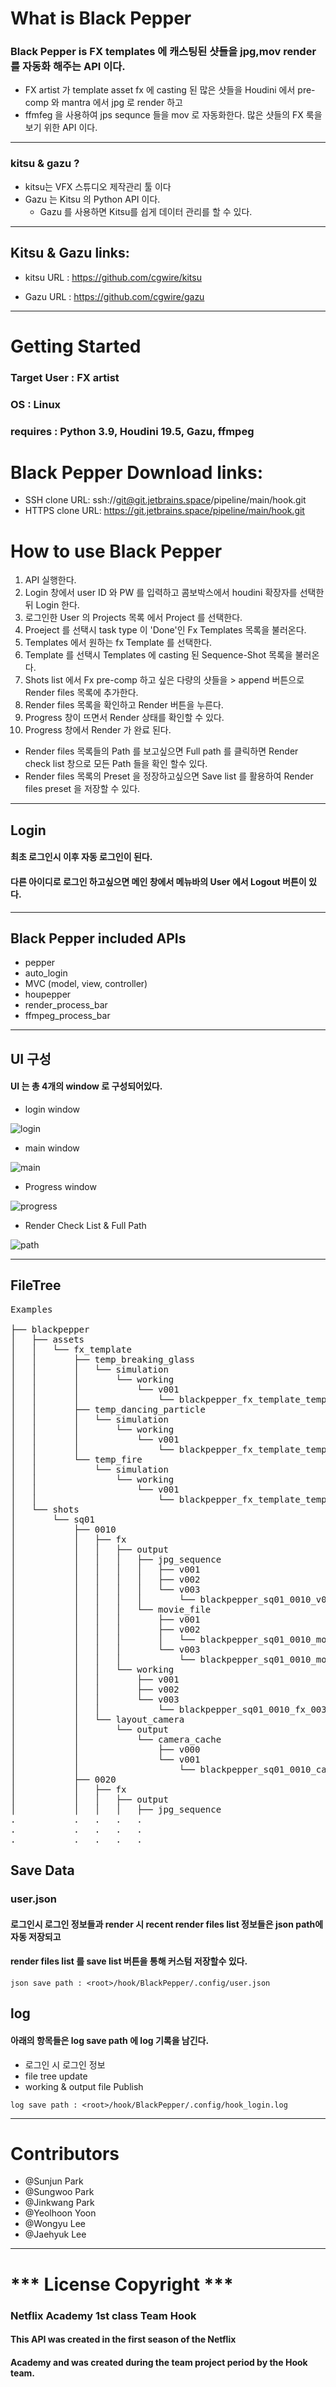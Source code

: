 # What is Black Pepper
### Black Pepper is FX templates 에 캐스팅된 샷들을 jpg,mov render를  자동화 해주는 API 이다.

* FX artist 가 template asset fx 에 casting 된 많은 샷들을 Houdini 에서 pre-comp 와 mantra 에서 jpg 로 render 하고
* ffmfeg 을 사용하여 jps sequnce 들을 mov 로 자동화한다. 많은 샷들의 FX 룩을 보기 위한 API 이다.  

***
### kitsu & gazu ?
* kitsu는 VFX 스튜디오 제작관리 툴 이다
* Gazu 는 Kitsu 의 Python API 이다.
  * Gazu 를 사용하면  Kitsu를 쉽게 데이터 관리를 할 수 있다.

***
## Kitsu & Gazu links:

* kitsu URL : https://github.com/cgwire/kitsu

* Gazu URL : https://github.com/cgwire/gazu
***
# Getting Started
### Target User : FX artist
### OS : Linux
### requires : Python 3.9, Houdini 19.5, Gazu, ffmpeg

# Black Pepper Download links:
* SSH clone URL: ssh://git@git.jetbrains.space/pipeline/main/hook.git
* HTTPS clone URL: https://git.jetbrains.space/pipeline/main/hook.git

# How to use Black Pepper
1. API 실행한다.
2. Login 창에서 user ID 와 PW 를 입력하고 콤보박스에서 houdini 확장자를 선택한 뒤 Login 한다.
3. 로그인한 User 의 Projects 목록 에서 Project 를 선택한다.
4. Proeject 를 선택시 task type 이 'Done'인 Fx Templates 목록을 불러온다.
5. Templates 에서 원하는 fx Template 를 선택한다.
6. Template 를 선택시 Templates 에 casting 된 Sequence-Shot 목록을 불러온다.
7. Shots list 에서 Fx pre-comp 하고 싶은 다량의 샷들을 > append 버튼으로 Render files 목록에 추가한다.
8. Render files 목록을 확인하고 Render 버튼을 누른다.
9. Progress 창이 뜨면서 Render 상태를 확인할 수 있다.
10. Progress 창에서 Render 가 완료 된다.
* Render files 목록들의 Path 를 보고싶으면 Full path 를 클릭하면 Render check list 창으로 모든 Path 들을 확인 할수 있다.
* Render files 목록의 Preset 을 정장하고싶으면 Save list 를 활용하여 Render files preset 을 저장할 수 있다.
***
## Login

#### 최초 로그인시 이후 자동 로그인이 된다.
#### 다른 아이디로 로그인 하고싶으면 메인 창에서 메뉴바의 User 에서 Logout 버튼이 있다.

***
##  Black Pepper included APIs

* pepper
* auto_login
* MVC (model, view, controller)
* houpepper
* render_process_bar
* ffmpeg_process_bar
***
## UI 구성 

#### UI 는 총 4개의 window 로 구성되어있다.

* login window 

![login](./img/login.png)

* main window

![main](./img/main.png)
* Progress window

![progress](./img/progress.png)

* Render Check List & Full Path

![path](./img/path.png)

***
## FileTree
<pre>
Examples

├── blackpepper
│   ├── assets
│   │   └── fx_template
│   │       ├── temp_breaking_glass
│   │       │   └── simulation
│   │       │       └── working
│   │       │           └── v001
│   │       │               └── blackpepper_fx_template_temp_breaking_glass_simulation_001.hipnc
│   │       ├── temp_dancing_particle
│   │       │   └── simulation
│   │       │       └── working
│   │       │           └── v001
│   │       │               └── blackpepper_fx_template_temp_dancing_particle_simulation_001.hipnc
│   │       └── temp_fire
│   │           └── simulation
│   │               └── working
│   │                   └── v001
│   │                       └── blackpepper_fx_template_temp_fire_simulation_001.hipnc
│   └── shots
│       └── sq01
│           ├── 0010
│           │   ├── fx
│           │   │   ├── output
│           │   │   │   ├── jpg_sequence
│           │   │   │   │   ├── v001
│           │   │   │   │   ├── v002
│           │   │   │   │   └── v003
│           │   │   │   │       └── blackpepper_sq01_0010_v003_####.jpg
│           │   │   │   └── movie_file
│           │   │   │       ├── v001
│           │   │   │       ├── v002
│           │   │   │       │   └── blackpepper_sq01_0010_movie_file_v002.mov
│           │   │   │       └── v003
│           │   │   │           └── blackpepper_sq01_0010_movie_file_v003.mov
│           │   │   └── working
│           │   │       ├── v001
│           │   │       ├── v002
│           │   │       └── v003
│           │   │           └── blackpepper_sq01_0010_fx_003.hipnc
│           │   └── layout_camera
│           │       └── output
│           │           └── camera_cache
│           │               ├── v000
│           │               └── v001
│           │                   └── blackpepper_sq01_0010_camera_cache_v001.abc
│           ├── 0020
│           │   ├── fx
│           │   │   ├── output
│           │   │   │   ├── jpg_sequence
.           .   .   .   .
.           .   .   .   .
.           .   .   .   .
</pre>
## Save Data

### user.json
#### 로그인시 로그인 정보들과 render 시 recent render files list 정보들은 json path에 자동 저장되고
#### render files list 를 save list 버튼을 통해 커스텀 저장할수 있다.
```
json save path : <root>/hook/BlackPepper/.config/user.json
```
## log
#### 아래의 항목들은 log save path 에 log 기록을 남긴다.
* 로그인 시 로그인 정보
* file tree update
* working & output file Publish
```
log save path : <root>/hook/BlackPepper/.config/hook_login.log
```
***
# Contributors
* @Sunjun Park
* @Sungwoo Park
* @Jinkwang Park
* @Yeolhoon Yoon
* @Wongyu Lee
* @Jaehyuk Lee

***
# *** License Copyright ***

### Netflix Academy 1st class Team Hook

#### This API was created in the first season of the Netflix
#### Academy and was created during the team project period by the Hook team.
